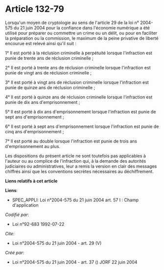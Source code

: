 # Article 132-79

Lorsqu'un moyen de cryptologie au sens de l'article 29 de la loi n° 2004-575 du 21 juin 2004 pour la confiance dans
l'économie numérique a été utilisé pour préparer ou commettre un crime ou un délit, ou pour en faciliter la préparation ou la
commission, le maximum de la peine privative de liberté encourue est relevé ainsi qu'il suit : 

1° Il est porté à la réclusion criminelle à perpétuité lorsque l'infraction est punie de trente ans de réclusion
criminelle ; 

2° Il est porté à trente ans de réclusion criminelle lorsque l'infraction est punie de vingt ans de réclusion criminelle ; 

3° Il est porté à vingt ans de réclusion criminelle lorsque l'infraction est punie de quinze ans de réclusion criminelle ; 

4° Il est porté à quinze ans de réclusion criminelle lorsque l'infraction est punie de dix ans d'emprisonnement ; 

5° Il est porté à dix ans d'emprisonnement lorsque l'infraction est punie de sept ans d'emprisonnement ; 

6° Il est porté à sept ans d'emprisonnement lorsque l'infraction est punie de cinq ans d'emprisonnement ; 

7° Il est porté au double lorsque l'infraction est punie de trois ans d'emprisonnement au plus. 

Les dispositions du présent article ne sont toutefois pas applicables à l'auteur ou au complice de l'infraction qui, à la
demande des autorités judiciaires ou administratives, leur a remis la version en clair des messages chiffrés ainsi que les
conventions secrètes nécessaires au déchiffrement.

**Liens relatifs à cet article**

**Liens**:

  - SPEC_APPLI: Loi n°2004-575 du 21 juin 2004 art. 57 I : Champ d'application

_Codifié par_:

  - Loi n°92-683 1992-07-22

_Cite_:

  - Loi n°2004-575 du 21 juin 2004 - art. 29 (V)

_Créé par_:

  - Loi n°2004-575 du 21 juin 2004 - art. 37 () JORF 22 juin 2004
